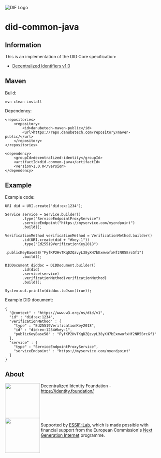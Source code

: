 ![DIF Logo](https://raw.githubusercontent.com/decentralized-identity/universal-resolver/master/docs/logo-dif.png)

# did-common-java

## Information

This is an implementation of the DID Core specification:

 - [Decentralized Identifiers v1.0](https://w3c.github.io/did-core/)

## Maven

Build:

	mvn clean install

Dependency:

	<repositories>
		<repository>
			<id>danubetech-maven-public</id>
			<url>https://repo.danubetech.com/repository/maven-public/</url>
		</repository>
	</repositories>

	<dependency>
		<groupId>decentralized-identity</groupId>
		<artifactId>did-common-java</artifactId>
		<version>1.0.0</version>
	</dependency>

## Example

Example code:

    URI did = URI.create("did:ex:1234");

    Service service = Service.builder()
            .type("ServiceEndpointProxyService")
            .serviceEndpoint("https://myservice.com/myendpoint")
            .build();

    VerificationMethod verificationMethod = VerificationMethod.builder()
            .id(URI.create(did + "#key-1"))
            .type("Ed25519VerificationKey2018")
            .publicKeyBase58("FyfKP2HvTKqDZQzvyL38yXH7bExmwofxHf2NR5BrcGf1")
            .build();

    DIDDocument diddoc = DIDDocument.builder()
            .id(did)
            .service(service)
            .verificationMethod(verificationMethod)
            .build();

    System.out.println(diddoc.toJson(true));

Example DID document:

    {
      "@context" : "https://www.w3.org/ns/did/v1",
      "id" : "did:ex:1234",
      "verificationMethod" : {
        "type" : "Ed25519VerificationKey2018",
        "id" : "did:ex:1234#key-1",
        "publicKeyBase58" : "FyfKP2HvTKqDZQzvyL38yXH7bExmwofxHf2NR5BrcGf1"
      },
      "service" : {
        "type" : "ServiceEndpointProxyService",
        "serviceEndpoint" : "https://myservice.com/myendpoint"
      }
    }

## About

<img align="left" src="https://raw.githubusercontent.com/decentralized-identity/did-common-java/master/docs/logo-dif.png" width="115">

Decentralized Identity Foundation - https://identity.foundation/

<br clear="left" />

<img align="left" src="https://raw.githubusercontent.com/decentralized-identity/did-common-java/master/docs/logo-ngi-essiflab.png" width="115">

Supported by [ESSIF-Lab](https://essif-lab.eu/), which is made possible with financial support from the European Commission's [Next Generation Internet](https://ngi.eu/) programme.
